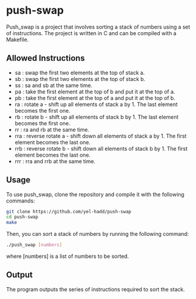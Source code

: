 # push-swap
Push_swap is a project that involves sorting a stack of numbers using a set of instructions. The project is written in C and can be compiled with a Makefile.
## Allowed Instructions
* sa : swap the first two elements at the top of stack a.
* sb : swap the first two elements at the top of stack b.
* ss : sa and sb at the same time.
* pa : take the first element at the top of b and put it at the top of a.
* pb : take the first element at the top of a and put it at the top of b.
* ra : rotate a - shift up all elements of stack a by 1. The last element becomes the first one.
* rb : rotate b - shift up all elements of stack b by 1. The last element becomes the first one.
* rr : ra and rb at the same time.
* rra : reverse rotate a - shift down all elements of stack a by 1. The first element becomes the last one.
* rrb : reverse rotate b - shift down all elements of stack b by 1. The first element becomes the last one.
* rrr : rra and rrb at the same time.
## Usage
To use push_swap, clone the repository and compile it with the following commands:
```bash
git clone https://github.com/yel-hadd/push-swap
cd push-swap
make
```
Then, you can sort a stack of numbers by running the following command:
```bash
./push_swap [numbers]
```
where [numbers] is a list of numbers to be sorted.
## Output
The program outputs the series of instructions required to sort the stack.



